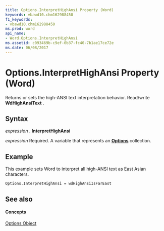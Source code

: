 ```yaml
---
title: Options.InterpretHighAnsi Property (Word)
keywords: vbawd10.chm162988450
f1_keywords:
- vbawd10.chm162988450
ms.prod: word
api_name:
- Word.Options.InterpretHighAnsi
ms.assetid: c093469b-c9ef-0b37-fc40-7b1ae17ce72e
ms.date: 06/08/2017
---
```



# Options.InterpretHighAnsi Property (Word)

Returns or sets the high-ANSI text interpretation behavior. Read/write  **WdHighAnsiText** .


## Syntax

 _expression_ . **InterpretHighAnsi**

 _expression_ Required. A variable that represents an **[Options](Word.Options.md)** collection.


## Example

This example sets Word to interpret all high-ANSI text as East Asian characters.


```
Options.InterpretHighAnsi = wdHighAnsiIsFarEast
```


## See also


#### Concepts


[Options Object](Word.Options.md)

